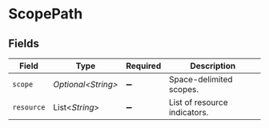 # ScopePath


## Fields

| Field                         | Type                          | Required                      | Description                   |
| ----------------------------- | ----------------------------- | ----------------------------- | ----------------------------- |
| `scope`                       | *Optional\<String>*           | :heavy_minus_sign:            | Space-delimited scopes.<br/>  |
| `resource`                    | List\<*String*>               | :heavy_minus_sign:            | List of resource indicators.<br/> |